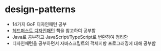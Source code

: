 # design-patterns

- 14가지 GoF 디자인패턴 공부
- [헤드퍼스트 디자인패턴](https://product.kyobobook.co.kr/detail/S000001810483) 책을 참고하여 공부함
- Java로 공부하고 JavaScript/TypeScript로 변환하여 정리함
- 디자인패턴을 공부하면서 자바스크립트의 객체지향 프로그래밍에 대해 공부함